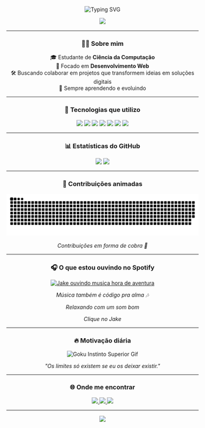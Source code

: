 <!-- Animação no topo -->
<p align="center">
  <img src="https://readme-typing-svg.demolab.com?font=Fira+Code&weight=600&size=28&pause=1000&color=F700FF&center=true&vCenter=true&width=500&lines=Gabriel+Alderige;Desenvolvedor+Web;Ci%C3%AAncia+da+Computa%C3%A7%C3%A3o;Apaixonado+por+tecnologia" alt="Typing SVG" />
</p>

<!-- Linha animada -->
<p align="center">
  <img src="https://capsule-render.vercel.app/api?type=waving&color=0:8E2DE2,100:4A00E0&height=120&section=header&text=Bem-vindo+ao+meu+GitHub!&fontSize=28&fontColor=ffffff&animation=fadeIn" />
</p>

---

<h3 align="center">👨‍💻 Sobre mim</h3>

<p align="center">
  🎓 Estudante de <strong>Ciência da Computação</strong><br>
  💼 Focado em <strong>Desenvolvimento Web</strong><br>
  🛠️ Buscando colaborar em projetos que transformem ideias em soluções digitais<br>
  🚀 Sempre aprendendo e evoluindo
</p>

---

<h3 align="center">🧰 Tecnologias que utilizo</h3>

<p align="center">
  <img src="https://img.shields.io/badge/C-00599C?style=for-the-badge&logo=c&logoColor=white" />
  <img src="https://img.shields.io/badge/JavaScript-F7DF1E?style=for-the-badge&logo=javascript&logoColor=black" />
  <img src="https://img.shields.io/badge/HTML5-E34F26?style=for-the-badge&logo=html5&logoColor=white" />
  <img src="https://img.shields.io/badge/CSS3-1572B6?style=for-the-badge&logo=css3&logoColor=white" />
  <img src="https://img.shields.io/badge/React-20232A?style=for-the-badge&logo=react&logoColor=61DAFB" />
  <img src="https://img.shields.io/badge/Git-F05032?style=for-the-badge&logo=git&logoColor=white" />
  <img src="https://img.shields.io/badge/Python-3776AB?style=for-the-badge&logo=python&logoColor=white" />
</p>

---

<h3 align="center">📊 Estatísticas do GitHub</h3>

<p align="center">
  <img height="180em" src="https://github-readme-stats.vercel.app/api?username=GabrielAlderige&show_icons=true&theme=radical" />
  <img height="180em" src="https://github-readme-stats.vercel.app/api/top-langs/?username=GabrielAlderige&layout=compact&theme=radical"/>
</p>

---

<h3 align="center">🐍 Contribuições animadas</h3>

<p align="center">
  <img src="https://github.com/GabrielAlderige/GabrielAlderige/blob/output/github-contribution-grid-snake.svg" alt="Snake gif animado representando contribuições" />
</p>
<p align="center"><i>Contribuições em forma de cobra 🐍</i></p>

---

<h3 align="center">🎧 O que estou ouvindo no Spotify</h3>

<p align="center">
  <a href="https://open.spotify.com/user/31kaqyikmzu5yykws2uhp3gyyb3q">
    <img src="https://media0.giphy.com/media/v1.Y2lkPTc5MGI3NjExbGpqZ3o3N3dveHdqMnU2bzZiNjh0ZHU2MmZ5ZWh2ejRrYjZ2dnF3eCZlcD12MV9pbnRlcm5hbF9naWZfYnlfaWQmY3Q9Zw/cgW5iwX0e37qg/giphy.gif" alt="Jake ouvindo musica hora de aventura" />
  </a>
</p>
<p align="center"><i>Música também é código pra alma 🎶</i></p>

<p align="center"><i>Relaxando com um som bom</i></p>


<p align="center"><i>Clique no Jake</i></p>

---

<h3 align="center">🔥 Motivação diária</h3>

<p align="center">
  <img src="https://media4.giphy.com/media/v1.Y2lkPTc5MGI3NjExOXprZnhscmNnMjhjaDExdW0wcWg0MWN2NGtobHN3NjhtZWMybjY3YiZlcD12MV9pbnRlcm5hbF9naWZfYnlfaWQmY3Q9Zw/aAbax5anloMNk6TSP9/giphy.gif" width="300px" alt="Goku Instinto Superior Gif" />
</p>
<p align="center"><i>"Os limites só existem se eu os deixar existir."</i></p>

---

<h3 align="center">🌐 Onde me encontrar</h3>

<p align="center">
  <a href="https://www.linkedin.com/in/gabrielalderige/">
    <img src="https://img.shields.io/badge/LinkedIn-0077B5?style=for-the-badge&logo=linkedin&logoColor=white" />
  </a>
  <a href="https://www.instagram.com/gabcarvalhomelo/">
    <img src="https://img.shields.io/badge/Instagram-E4405F?style=for-the-badge&logo=instagram&logoColor=white" />
  </a>
  <a href="mailto:galbyoficial@gmail.com">
    <img src="https://img.shields.io/badge/Gmail-D14836?style=for-the-badge&logo=gmail&logoColor=white" />
  </a>
</p>

---

<!-- Linha inferior -->
<p align="center">
  <img src="https://capsule-render.vercel.app/api?type=waving&color=0:4A00E0,100:8E2DE2&height=120&section=footer"/>
</p>
